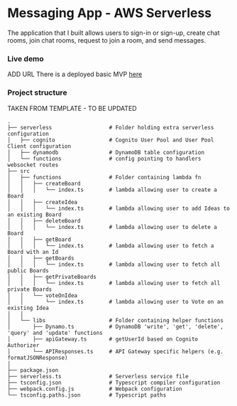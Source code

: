 # Messaging App - AWS Serverless

The application that I built allows users to sign-in or sign-up, create chat rooms, join chat rooms, request to join a room, and send messages.

### Live demo
ADD URL
There is a deployed basic MVP [here]()

### Project structure
TAKEN FROM TEMPLATE - TO BE UPDATED
```
.
├── serverless                  # Folder holding extra serverless configuration
│   ├── cognito                 # Cognito User Pool and User Pool Client configuration 
│   ├── dynamodb                # DynamoDB table configuration 
│   └── functions               # config pointing to handlers websocket routes 
├── src
│   ├── functions               # Folder containing lambda fn 
│   │   ├── createBoard
│   │   │   └── index.ts        # lambda allowing user to create a Board
│   │   ├── createIdea
│   │   │   └── index.ts        # lambda allowing user to add Ideas to an existing Board
│   │   ├── deleteBoard
│   │   │   └── index.ts        # lambda allowing user to delete a Board
│   │   ├── getBoard
│   │   │   └── index.ts        # lambda allowing user to fetch a Board with an Id
│   │   ├── getBoards
│   │   │   └── index.ts        # lambda allowing user to fetch all public Boards
│   │   ├── getPrivateBoards
│   │   │   └── index.ts        # lambda allowing user to fetch all private Boards
│   │   └── voteOnIdea
│   │       └── index.ts        # lambda allowing user to Vote on an existing Idea 
│   │
│   └── libs                    # Folder containing helper functions
│       ├── Dynamo.ts           # DynamoDB 'write', 'get', 'delete', 'query' and 'update' functions
│       ├── apiGateway.ts       # getUserId based on Cognito Authorizer
│       └── APIResponses.ts     # API Gateway specific helpers (e.g. formatJSONResponse)
│
├── package.json
├── serverless.ts               # Serverless service file
├── tsconfig.json               # Typescript compiler configuration
├── webpack.config.js           # Webpack configuration
└── tsconfig.paths.json         # Typescript paths
```
